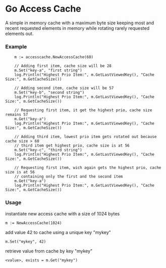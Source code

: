 # Go Access Cache

A simple in memory cache with a maximum byte size keeping most and recent requested elements in memory while rotating rarely requested elements out.

### Example

```
	m := accesscache.NewAccessCache(60)

	// Adding first item, cache size will be 28
	m.Set("key-a", "first string")
	log.Println("Highest Prio Item:", m.GetLastViewedKey(), "Cache Size:", m.GetCacheSize())

	// Adding second item, cache size will be 57
	m.Set("key-b", "second string")
	log.Println("Highest Prio Item:", m.GetLastViewedKey(), "Cache Size:", m.GetCacheSize())

	// Requesting first item, it get the highest prio, cache size remains 57
	m.Get("key-a")
	log.Println("Highest Prio Item:", m.GetLastViewedKey(), "Cache Size:", m.GetCacheSize())

	// Adding third item, lowest prio item gets rotated out because cache size > 60
	// third item get highest prio, cache size is at 56
	m.Set("key-c", "third string")
	log.Println("Highest Prio Item:", m.GetLastViewedKey(), "Cache Size:", m.GetCacheSize())

	// Requesting first item, wich again gets the highest prio, cache size is at 56
	// containing only the first and the second item
	m.Get("key-a")
	log.Println("Highest Prio Item:", m.GetLastViewedKey(), "Cache Size:", m.GetCacheSize())
```

### Usage

instantiate new access cache with a size of 1024 bytes
```
m := NewAccessCache(1024)
```

add value 42 to cache using a unique key "mykey"
```
m.Set("mykey", 42)
```

retrieve value from cache by key "mykey"
```
<value>, exists = m.Get("mykey")
```

